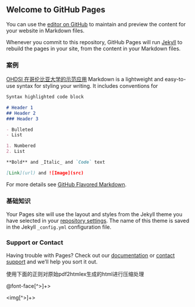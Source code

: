 ## Welcome to GitHub Pages

You can use the [editor on GitHub](https://github.com/wanghaisheng/OHDSI-Research/edit/master/README.md) to maintain and preview the content for your website in Markdown files.

Whenever you commit to this repository, GitHub Pages will run [Jekyll](https://jekyllrb.com/) to rebuild the pages in your site, from the content in your Markdown files.

### 案例


[OHDSI 在哥伦比亚大学的示范应用](materials/2016/September-2016/presentation-slides/OHDSI-Symposium-Ryan-clinical-characterization-23sept2016.html)
Markdown is a lightweight and easy-to-use syntax for styling your writing. It includes conventions for

```markdown
Syntax highlighted code block

# Header 1
## Header 2
### Header 3

- Bulleted
- List

1. Numbered
2. List

**Bold** and _Italic_ and `Code` text

[Link](url) and ![Image](src)
```

For more details see [GitHub Flavored Markdown](https://guides.github.com/features/mastering-markdown/).

### 基础知识

Your Pages site will use the layout and styles from the Jekyll theme you have selected in your [repository settings](https://github.com/wanghaisheng/OHDSI-Research/settings). The name of this theme is saved in the Jekyll `_config.yml` configuration file.

### Support or Contact

Having trouble with Pages? Check out our [documentation](https://help.github.com/categories/github-pages-basics/) or [contact support](https://github.com/contact) and we’ll help you sort it out.

使用下面的正则对原始pdf2htmlex生成的html进行压缩处理

@font-face[^>]+>

<img[^>]+>



